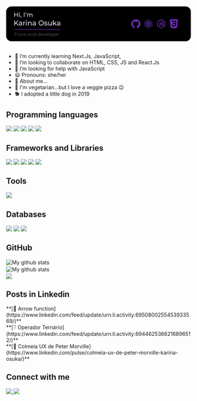 ![I am Front-end Developer](https://github.com/kari-osk/kari-osk/blob/main/about_me.svg)
##

- 🌱 I’m currently learning Next.Js, JavaScript, 
- 👯 I’m looking to collaborate on HTML, CSS, JS and React.Js
- 🤔 I’m looking for help with JavaScript
- 😃 Pronouns: she/her
- 🌸 About me...
- 🥦 I'm vegetarian...but I love a veggie pizza 😉
- 🐕 I adopted a little dog in 2019




<h2>Programming languages</h2>
<p>
  <img src="https://img.shields.io/badge/HTML5-E34F26?style=for-the-badge&logo=html5&logoColor=white" />
  <img src="https://img.shields.io/badge/CSS3-1572B6?style=for-the-badge&logo=css3&logoColor=white" />
  <img src="https://img.shields.io/badge/JavaScript-323330?style=for-the-badge&logo=javascript&logoColor=F7DF1E" />
  <img src="https://img.shields.io/badge/TypeScript-007ACC?style=for-the-badge&logo=typescript&logoColor=white" />
  <img src="https://img.shields.io/badge/json-5E5C5C?style=for-the-badge&logo=json&logoColor=white" />
</p>

<h2>Frameworks and Libraries</h2>
<p>
  <img src="https://img.shields.io/badge/React-20232A?style=for-the-badge&logo=react&logoColor=61DAFB" />
  <img src="https://img.shields.io/badge/next.js-000000?style=for-the-badge&logo=nextdotjs&logoColor=white" />
  <img src="https://img.shields.io/badge/Node.js-339933?style=for-the-badge&logo=nodedotjs&logoColor=white" />
  <img src="https://img.shields.io/badge/Bootstrap-563D7C?style=for-the-badge&logo=bootstrap&logoColor=white" />
  <img src="https://img.shields.io/badge/Tailwind_CSS-38B2AC?style=for-the-badge&logo=tailwind-css&logoColor=white" />
</p>

<h2>Tools</h2>
<p>
  <img src="https://img.shields.io/badge/Visual_Studio_Code-0078D4?style=for-the-badge&logo=visual%20studio%20code&logoColor=white" />
</p>


<h2>Databases</h2>
<p>
  <img src="https://img.shields.io/badge/MySQL-00000F?style=for-the-badge&logo=mysql&logoColor=white" />
  <img src="https://img.shields.io/badge/PostgreSQL-316192?style=for-the-badge&logo=postgresql&logoColor=white" />
  <img src="https://img.shields.io/badge/MongoDB-4EA94B?style=for-the-badge&logo=mongodb&logoColor=white" />
</p>

<h2>GitHub</h2>
<img align="center" src="https://github-readme-streak-stats.herokuapp.com?user=kari-osk&theme=vue-dark&hide_border=true&date_format=M%20j%5B%2C%20Y%5D" alt="My github stats" />
<br/>
<img align="center" src="https://github-readme-stats.vercel.app/api?username=kari-osk&show_icons=true&include_all_commits=true&theme=cobalt&hide_border=true" alt="My github stats" /> 
<br/>
<img align="center" src="https://github-readme-stats.vercel.app/api/top-langs/?username=kari-osk&layout=compact&theme=cobalt&hide_border=true" />
<br/>

<h2>Posts in Linkedin</h2>
  **[🏹 Arrow function](https://www.linkedin.com/feed/update/urn:li:activity:6950800255453933569/)**
  <br />
  **[❔ Operador Ternário](https://www.linkedin.com/feed/update/urn:li:activity:6944625366216896512/)**
  <br />
  **[🐝 Colmeia UX de Peter Morville](https://www.linkedin.com/pulse/colmeia-ux-de-peter-morville-karina-osuka/)**

<h2>Connect with me</h2>
<div>
  <a href="https://www.linkedin.com/in/karina-osuka-84129a20b/" target="_blank">
    <img src="https://img.shields.io/badge/LinkedIn-0077B5?style=for-the-badge&logo=linkedin&logoColor=white" target="_blank">
  </a>
  <a href="https://github.com/kari-osk" target="_blank">
    <img src="https://img.shields.io/badge/GitHub-100000?style=for-the-badge&logo=github&logoColor=white" target="_blank">
  </a> 
</div>   
<br>
